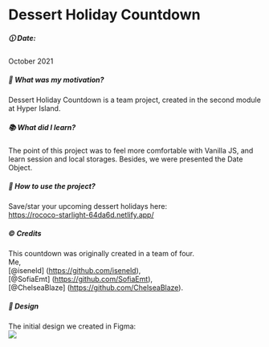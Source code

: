 # Dessert Holiday Countdown

##### :clock1130: Date:

October 2021

##### :muscle: What was my motivation?

Dessert Holiday Countdown is a team project, created in the second module at Hyper Island.

##### :books: What did I learn?

The point of this project was to feel more comfortable with Vanilla JS, and learn session and local storages. Besides, we were presented the Date Object.

##### :flashlight: How to use the project?

Save/star your upcoming dessert holidays here:  
https://rococo-starlight-64da6d.netlify.app/

##### :copyright: Credits

This countdown was originally created in a team of four.
<br>
Me,
<br>
[@iseneld] (https://github.com/iseneld),
<br>
[@SofiaEmt] (https://github.com/SofiaEmt),
<br>
[@ChelseaBlaze] (https://github.com/ChelseaBlaze).

##### :art: Design

The initial design we created in Figma:
<br>
<image src="./preview.png"/>
